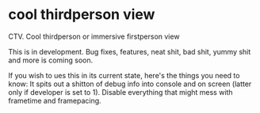 # cool thirdperson view
 CTV. Cool thirdperson or immersive firstperson view

This is in development. Bug fixes, features, neat shit, bad shit, yummy shit and more is coming soon.

If you wish to ues this in its current state, here's the things you need to know: It spits out a shitton of debug info into console and on screen (latter only if developer is set to 1). Disable everything that might mess with frametime and framepacing. 
